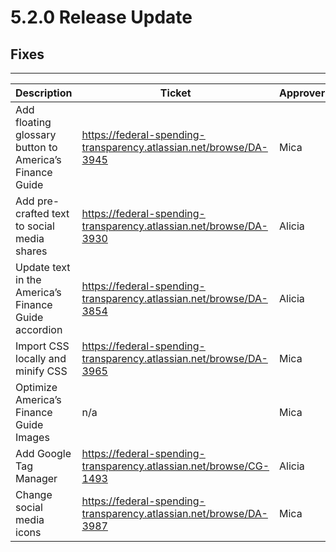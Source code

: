 # 5.2.0 Release Update

## Fixes
***

| Description | Ticket | Approver |
|---------------- | -------- | ---- |
| Add floating glossary button to America’s Finance Guide | https://federal-spending-transparency.atlassian.net/browse/DA-3945 | Mica |
| Add pre-crafted text to social media shares | https://federal-spending-transparency.atlassian.net/browse/DA-3930 | Alicia |
| Update text in the America’s Finance Guide accordion |  https://federal-spending-transparency.atlassian.net/browse/DA-3854 | Alicia |
| Import CSS locally and minify CSS | https://federal-spending-transparency.atlassian.net/browse/DA-3965 | Mica |
| Optimize America’s Finance Guide Images | n/a | Mica |
| Add Google Tag Manager | https://federal-spending-transparency.atlassian.net/browse/CG-1493 | Alicia |
| Change social media icons | https://federal-spending-transparency.atlassian.net/browse/DA-3987 | Mica |